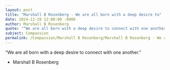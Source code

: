```yaml
---
layout: post
title: "Marshall B Rosenberg - We are all born with a deep desire to"
date: 2024-12-28 12:00:00 -0000
author: Marshall B Rosenberg
quote: "“We are all born with a deep desire to connect with one another.”"
subject: Compassion
permalink: /Compassion/Marshall B Rosenberg/Marshall B Rosenberg - We are all born with a deep desire to
---
```


“We are all born with a deep desire to connect with one another.”

- Marshall B Rosenberg
